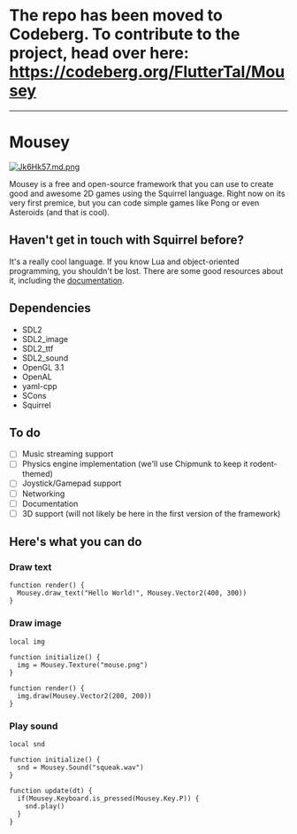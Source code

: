 # The repo has been moved to Codeberg. To contribute to the project, head over here: https://codeberg.org/FlutterTal/Mousey

---

# Mousey

[![Jk6Hk57.md.png](https://iili.io/Jk6Hk57.md.png)](https://freeimage.host/i/Jk6Hk57)

Mousey is a free and open-source framework that you can use to create good and awesome 2D games using the Squirrel language. Right now on its very first premice, but you can code simple games like Pong or even Asteroids (and that is cool).

## Haven't get in touch with Squirrel before?

It's a really cool language. If you know Lua and object-oriented programming, you shouldn't be lost. There are some good resources about it, including the [documentation](http://www.squirrel-lang.org/squirreldoc/squirrel3.pdf).

## Dependencies

- SDL2
- SDL2_image
- SDL2_ttf
- SDL2_sound
- OpenGL 3.1
- OpenAL
- yaml-cpp
- SCons
- Squirrel

## To do

- [ ] Music streaming support
- [ ] Physics engine implementation (we'll use Chipmunk to keep it rodent-themed)
- [ ] Joystick/Gamepad support
- [ ] Networking
- [ ] Documentation
- [ ] 3D support (will not likely be here in the first version of the framework)

## Here's what you can do

### Draw text

```squirrel
function render() {
  Mousey.draw_text("Hello World!", Mousey.Vector2(400, 300))
}
```

### Draw image

```squirrel
local img

function initialize() {
  img = Mousey.Texture("mouse.png")
}

function render() {
  img.draw(Mousey.Vector2(200, 200))
}
```

### Play sound

```squirrel
local snd

function initialize() {
  snd = Mousey.Sound("squeak.wav")
}

function update(dt) {
  if(Mousey.Keyboard.is_pressed(Mousey.Key.P)) {
    snd.play()
  }
}
```
